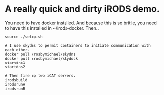 # A really quick and dirty iRODS demo.

You need to have docker installed. And because this is so brittle, you need to have this installed in ~/irods-docker.
Then...

```
source ./setup.sh

# I use skydns to permit containers to initiate communication with each other.
docker pull crosbymichael/skydns
docker pull crosbymichael/skydock
startdns1
startdns2

# Then fire up two iCAT servers.
irodsbuild
irodsrunA
irodsrunB
```


